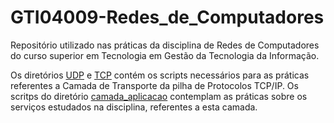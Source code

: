 # GTI04009-Redes_de_Computadores
Repositório utilizado nas práticas da disciplina de Redes de Computadores do curso superior em Tecnologia em Gestão da Tecnologia da Informação.

Os diretórios [UDP](udp/#readme) e [TCP](tcp/#readme) contém os scripts necessários para as práticas referentes a Camada de Transporte da pilha de Protocolos TCP/IP. Os scritps do diretório [camada_aplicacao](camada_aplicacao#readme) contemplam as práticas sobre os serviços estudados na disciplina, referentes a esta camada.